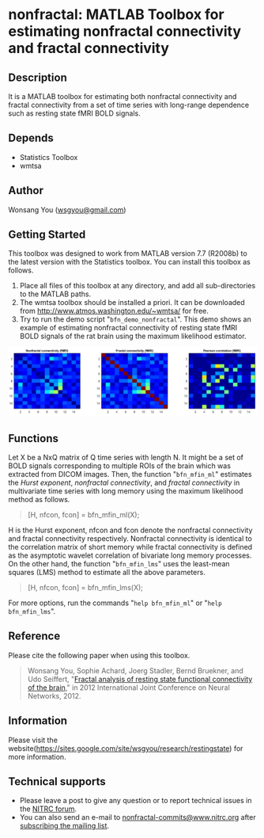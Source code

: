 # nonfractal: MATLAB Toolbox for estimating nonfractal connectivity and fractal connectivity

## Description 
It is a MATLAB toolbox for estimating both nonfractal connectivity and fractal connectivity from a set of time series with long-range dependence such as resting state fMRI BOLD signals.

## Depends 
* Statistics Toolbox
* wmtsa

## Author 
Wonsang You (wsgyou@gmail.com)

## Getting Started
This toolbox was designed to work from MATLAB version 7.7 (R2008b) to the latest version with the Statistics toolbox. You can install this toolbox as follows.
1. Place all files of this toolbox at any directory, and add all sub-directories to the MATLAB paths.
2. The wmtsa toolbox should be installed a priori. It can be downloaded from http://www.atmos.washington.edu/~wmtsa/ for free.
3. Try to run the demo script "`bfn_demo_nonfractal`". This demo shows an example of estimating nonfractal connectivity of resting state fMRI BOLD signals of the rat brain using the maximum likelihood estimator.

![Nonfractal connectivity and fractal connectivity](/demo/demo.png)

## Functions
Let X be a NxQ matrix of Q time series with length N. It might be a set of BOLD signals corresponding to multiple ROIs of the brain which was extracted from DICOM images. Then, the function "`bfn_mfin_ml`" estimates the *Hurst exponent*, *nonfractal connectivity*, and *fractal connectivity* in multivariate time series with long memory using the maximum likelihood method as follows.

> [H, nfcon, fcon] = bfn_mfin_ml(X);

H is the Hurst exponent, nfcon and fcon denote the nonfractal connectivity and fractal connectivity respectively. Nonfractal connectivity is identical to the correlation matrix of short memory while fractal connectivity is defined as the asymptotic wavelet correlation of bivariate long memory processes. On the other hand, the function "`bfn_mfin_lms`" uses the least-mean squares (LMS) method to estimate all the above parameters.

> [H, nfcon, fcon] = bfn_mfin_lms(X);

For more options, run the commands "`help bfn_mfin_ml`" or "`help bfn_mfin_lms`".

## Reference
Please cite the following paper when using this toolbox.

> Wonsang You, Sophie Achard, Joerg Stadler, Bernd Bruekner, and Udo Seiffert, "[Fractal analysis of resting state functional connectivity of the brain](https://sites.google.com/site/wsgyou/publications/ijcnn2012)," in 2012 International Joint Conference on Neural Networks, 2012. 

## Information
Please visit the website(https://sites.google.com/site/wsgyou/research/restingstate) for more information.

## Technical supports
* Please leave a post to give any question or to report technical issues in the [NITRC forum](https://www.nitrc.org/forum/?group_id=1181).
* You can also send an e-mail to nonfractal-commits@www.nitrc.org after [subscribing the mailing list](http://www.nitrc.org/mailman/listinfo/nonfractal-commits).
